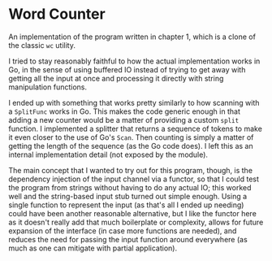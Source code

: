 # Word Counter

An implementation of the program written in chapter 1, which is a clone of the classic
`wc` utility.

I tried to stay reasonably faithful to how the actual implementation works in Go, in the
sense of using buffered IO instead of trying to get away with getting all the input at
once and processing it directly with string manipulation functions.

I ended up with something that works pretty similarly to how scanning with a `SplitFunc`
works in Go. This makes the code generic enough in that adding a new counter would be a
matter of providing a custom `split` function. I implemented a splitter that returns a
sequence of tokens to make it even closer to the use of Go's `Scan`. Then counting is
simply a matter of getting the length of the sequence (as the Go code does). I left this
as an internal implementation detail (not exposed by the module).

The main concept that I wanted to try out for this program, though, is the dependency
injection of the input channel via a functor, so that I could test the program from
strings without having to do any actual IO; this worked well and the string-based input
stub turned out simple enough. Using a single function to represent the input (as that's
all I ended up needing) could have been another reasonable alternative, but I like the
functor here as it doesn't really add that much boilerplate or complexity, allows for
future expansion of the interface (in case more functions are needed), and reduces the
need for passing the input function around everywhere (as much as one can mitigate with
partial application).

